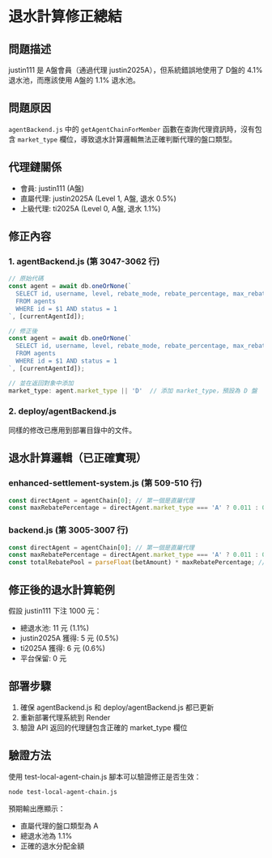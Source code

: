 # 退水計算修正總結

## 問題描述
justin111 是 A盤會員（通過代理 justin2025A），但系統錯誤地使用了 D盤的 4.1% 退水池，而應該使用 A盤的 1.1% 退水池。

## 問題原因
`agentBackend.js` 中的 `getAgentChainForMember` 函數在查詢代理資訊時，沒有包含 `market_type` 欄位，導致退水計算邏輯無法正確判斷代理的盤口類型。

## 代理鏈關係
- 會員: justin111 (A盤)
- 直屬代理: justin2025A (Level 1, A盤, 退水 0.5%)
- 上級代理: ti2025A (Level 0, A盤, 退水 1.1%)

## 修正內容

### 1. agentBackend.js (第 3047-3062 行)
```javascript
// 原始代碼
const agent = await db.oneOrNone(`
  SELECT id, username, level, rebate_mode, rebate_percentage, max_rebate_percentage, parent_id
  FROM agents 
  WHERE id = $1 AND status = 1
`, [currentAgentId]);

// 修正後
const agent = await db.oneOrNone(`
  SELECT id, username, level, rebate_mode, rebate_percentage, max_rebate_percentage, parent_id, market_type
  FROM agents 
  WHERE id = $1 AND status = 1
`, [currentAgentId]);

// 並在返回對象中添加
market_type: agent.market_type || 'D'  // 添加 market_type，預設為 D 盤
```

### 2. deploy/agentBackend.js
同樣的修改已應用到部署目錄中的文件。

## 退水計算邏輯（已正確實現）

### enhanced-settlement-system.js (第 509-510 行)
```javascript
const directAgent = agentChain[0]; // 第一個是直屬代理
const maxRebatePercentage = directAgent.market_type === 'A' ? 0.011 : 0.041; // A盤1.1%, D盤4.1%
```

### backend.js (第 3005-3007 行)
```javascript
const directAgent = agentChain[0]; // 第一個是直屬代理
const maxRebatePercentage = directAgent.market_type === 'A' ? 0.011 : 0.041; // A盤1.1%, D盤4.1%
const totalRebatePool = parseFloat(betAmount) * maxRebatePercentage; // 固定總池
```

## 修正後的退水計算範例
假設 justin111 下注 1000 元：
- 總退水池: 11 元 (1.1%)
- justin2025A 獲得: 5 元 (0.5%)
- ti2025A 獲得: 6 元 (0.6%)
- 平台保留: 0 元

## 部署步驟
1. 確保 agentBackend.js 和 deploy/agentBackend.js 都已更新
2. 重新部署代理系統到 Render
3. 驗證 API 返回的代理鏈包含正確的 market_type 欄位

## 驗證方法
使用 test-local-agent-chain.js 腳本可以驗證修正是否生效：
```bash
node test-local-agent-chain.js
```

預期輸出應顯示：
- 直屬代理的盤口類型為 A
- 總退水池為 1.1%
- 正確的退水分配金額
